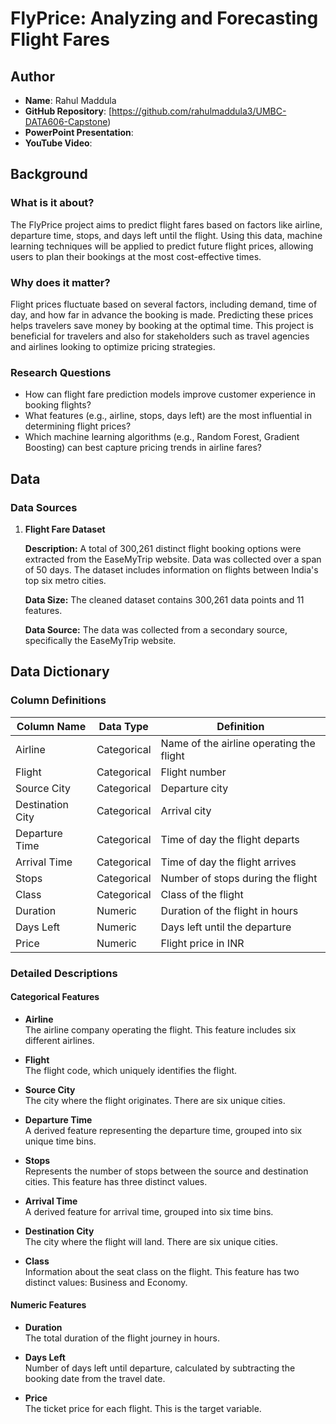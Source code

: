 # **FlyPrice: Analyzing and Forecasting Flight Fares**

## **Author**
- **Name**: Rahul Maddula
- **GitHub Repository**: [https://github.com/rahulmaddula3/UMBC-DATA606-Capstone)
- **PowerPoint Presentation**:
- **YouTube Video**:

## Background

### What is it about?
The FlyPrice project aims to predict flight fares based on factors like airline, departure time, stops, and days left until the flight. Using this data, machine learning techniques will be applied to predict future flight prices, allowing users to plan their bookings at the most cost-effective times.

### Why does it matter?
Flight prices fluctuate based on several factors, including demand, time of day, and how far in advance the booking is made. Predicting these prices helps travelers save money by booking at the optimal time. This project is beneficial for travelers and also for stakeholders such as travel agencies and airlines looking to optimize pricing strategies.

### Research Questions
- How can flight fare prediction models improve customer experience in booking flights?
- What features (e.g., airline, stops, days left) are the most influential in determining flight prices?
- Which machine learning algorithms (e.g., Random Forest, Gradient Boosting) can best capture pricing trends in airline fares?

## Data

### Data Sources

1. **Flight Fare Dataset**

   **Description:** A total of 300,261 distinct flight booking options were extracted from the EaseMyTrip website. Data was collected over a span of 50 days. The dataset includes information on flights between India's top six metro cities.
   
   **Data Size:** The cleaned dataset contains 300,261 data points and 11 features.
   
   **Data Source:** The data was collected from a secondary source, specifically the EaseMyTrip website.

## Data Dictionary

### Column Definitions

| Column Name        | Data Type   | Definition                                 |
|--------------------|-------------|--------------------------------------------|
| Airline            | Categorical | Name of the airline operating the flight   |
| Flight             | Categorical | Flight number                              |
| Source City        | Categorical | Departure city                             |
| Destination City   | Categorical | Arrival city                               |
| Departure Time     | Categorical | Time of day the flight departs             |
| Arrival Time       | Categorical | Time of day the flight arrives             |
| Stops              | Categorical | Number of stops during the flight          |
| Class              | Categorical | Class of the flight                        |
| Duration           | Numeric     | Duration of the flight in hours            |
| Days Left          | Numeric     | Days left until the departure              |
| Price              | Numeric     | Flight price in INR                        |

### Detailed Descriptions

#### Categorical Features
- **Airline**  
  The airline company operating the flight. This feature includes six different airlines.

- **Flight**  
  The flight code, which uniquely identifies the flight.

- **Source City**  
  The city where the flight originates. There are six unique cities.

- **Departure Time**  
  A derived feature representing the departure time, grouped into six unique time bins.

- **Stops**  
  Represents the number of stops between the source and destination cities. This feature has three distinct values.

- **Arrival Time**  
  A derived feature for arrival time, grouped into six time bins.

- **Destination City**  
  The city where the flight will land. There are six unique cities.

- **Class**  
  Information about the seat class on the flight. This feature has two distinct values: Business and Economy.

#### Numeric Features
- **Duration**  
  The total duration of the flight journey in hours.

- **Days Left**  
  Number of days left until departure, calculated by subtracting the booking date from the travel date.

- **Price**  
  The ticket price for each flight. This is the target variable.
